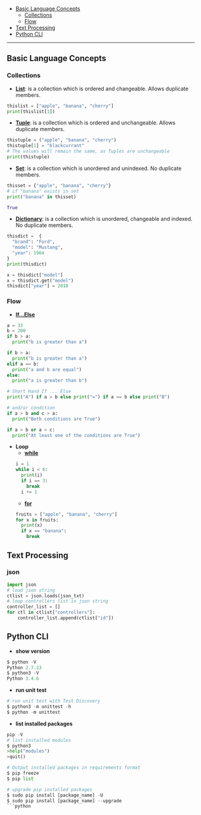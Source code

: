 - [Basic Language Concepts](#basic-language-concepts)
    - [Collections](#collections)
    - [Flow](#flow)
- [Text Processing](#text-processing)
- [Python CLI](#python-cli)
***

## Basic Language Concepts

### Collections
- **[List](https://www.w3schools.com/python/python_lists.asp)**: is a collection which is ordered and changeable. Allows duplicate members.
```python
thislist = ["apple", "banana", "cherry"]
print(thislist[1])
```
- **[Tuple](https://www.w3schools.com/python/python_tuples.asp)**: is a collection which is ordered and unchangeable. Allows duplicate members.
```python
thistuple = ("apple", "banana", "cherry")
thistuple[1] = "blackcurrant"
# The values will remain the same, as Tuples are unchangeable
print(thistuple)
```
- **[Set](https://www.w3schools.com/python/python_sets.asp)**: is a collection which is unordered and unindexed. No duplicate members.
```python
thisset = {"apple", "banana", "cherry"}
# if "banana" exists in set
print("banana" in thisset)

True
```
- **[Dictionary](https://www.w3schools.com/python/python_dictionaries.asp)**: is a collection which is unordered, changeable and indexed. No duplicate members.
```python
thisdict =	{
  "brand": "Ford",
  "model": "Mustang",
  "year": 1964
}
print(thisdict)

x = thisdict["model"]
x = thisdict.get("model")
thisdict["year"] = 2018
```

### Flow
- **[If...Else](https://www.w3schools.com/python/python_conditions.asp)**
```python
a = 33
b = 200
if b > a:
  print("b is greater than a")

if b > a:
  print("b is greater than a")
elif a == b:
  print("a and b are equal")
else:
  print("a is greater than b")

# Short Hand If ... Else
print("A") if a > b else print("=") if a == b else print("B") 

# and/or condition
if a > b and c > a:
  print("Both conditions are True")

if a > b or a > c:
  print("At least one of the conditions are True")
```
- **Loop**
    - **[while](https://www.w3schools.com/python/python_while_loops.asp)**
    ```python
    i = 1
    while i < 6:
      print(i)
      if i == 3:
        break
      i += 1 
    ```
    - **[for](https://www.w3schools.com/python/python_for_loops.asp)**
    ```python
    fruits = ["apple", "banana", "cherry"]
    for x in fruits:
      print(x)
      if x == "banana":
        break
    ```

## Text Processing
### json
```python
import json
# load json string
ctlist = json.loads(json_txt)
# loop controllers list in json string
controller_list = []
for ctl in ctlist["controllers"]:
    controller_list.append(ctlist["id"])
```

## Python CLI
- **show version**
```python
$ python -V
Python 2.7.13
$ python3 -V
Python 3.4.6
```

- **run unit test**
```python
# run unit test with Test Discovery
$ python3 -m unittest -h
$ python -m unittest
```

- **list installed packages**
```python
pip -V
# list installed modules
$ python3
>help("modules")
>quit()

# Output installed packages in requirements format
$ pip freeze 
$ pip list

# upgrade pip installed packages
$ sudo pip install [package_name] -U
$ sudo pip install [package_name] --upgrade
```python